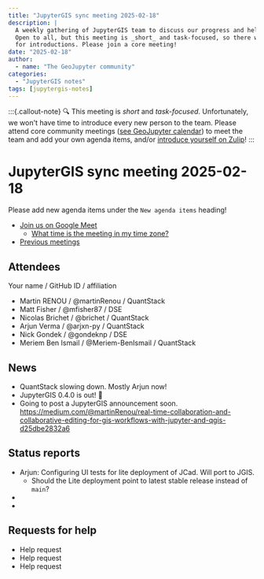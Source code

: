 ```yaml
---
title: "JupyterGIS sync meeting 2025-02-18"
description: |
  A weekly gathering of JupyterGIS team to discuss our progress and help each other out.
  Open to all, but this meeting is _short_ and task-focused, so there will not be time
  for introductions. Please join a core meeting!
date: "2025-02-18"
author:
  - name: "The GeoJupyter community"
categories:
  - "JupyterGIS notes"
tags: [jupytergis-notes]
---
```


:::{.callout-note}
:mag: This meeting is _short_ and _task-focused_. Unfortunately, we won't have time to
introduce every new person to the team. Please attend core community meetings ([see
GeoJupyter calendar](https://geojupyter.org/calendar)) to meet the team and add your own
agenda items, and/or
[introduce yourself on Zulip](https://jupyter.zulipchat.com/#narrow/channel/471314-geojupyter/topic/Welcome)!
:::


# JupyterGIS sync meeting 2025-02-18

Please add new agenda items under the `New agenda items` heading!

- [Join us on Google Meet](https://meet.google.com/zhk-vygf-gke)
  - [What time is the meeting in my time zone?](https://dateful.com/convert/utc?t=4pm)
- [Previous meetings](https://geojupyter.org/blog/#category=JupyterGIS%20notes)


## Attendees

Your name / GitHub ID / affiliation

* Martin RENOU / @martinRenou / QuantStack
* Matt Fisher / @mfisher87 / DSE
* Nicolas Brichet / @brichet / QuantStack
* Arjun Verma / @arjxn-py / QuantStack
* Nick Gondek / @gondeknp / DSE
* Meriem Ben Ismail / @Meriem-BenIsmail / QuantStack


## News

* QuantStack slowing down. Mostly Arjun now!
* JupyterGIS 0.4.0 is out! :tada:
* Going to post a JupyterGIS announcement soon. https://medium.com/@martinRenou/real-time-collaboration-and-collaborative-editing-for-gis-workflows-with-jupyter-and-qgis-d25dbe2832a6


## Status reports

* Arjun: Configuring UI tests for lite deployment of JCad. Will port to JGIS.
    * Should the Lite deployment point to latest stable release instead of `main`?
*
*

## Requests for help

* Help request
* Help request
* Help request
